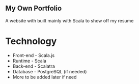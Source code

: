 ## My Own Portfolio
A website with built mainly with Scala to show off my resume

# Technology
- Front-end - Scala.js
- Runtime   - Scala
- Back-end  - Scalatra
- Database  - PostgreSQL (if needed)
- More to be added later if need
